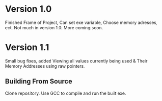 # Version 1.0
Finished Frame of Project, Can set exe variable, Choose memory adresses, ect. Not much in version 1.0. More coming soon.

# Version 1.1
Small bug fixes, added Viewing all values currently being used & Their Memory Addresses using raw pointers.

## Building From Source
Clone repository. Use GCC to compile and run the built exe.
